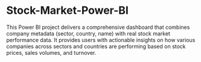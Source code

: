# Stock-Market-Power-BI
 This Power BI project delivers a comprehensive dashboard that combines company metadata (sector, country, name) with real stock market performance data. It provides users with actionable insights on how various companies across sectors and countries are performing based on stock prices, sales volumes, and turnover. 
